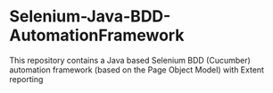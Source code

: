 # Selenium-Java-BDD-AutomationFramework
This repository contains a Java based Selenium BDD (Cucumber) automation framework (based on the Page Object Model) with Extent reporting
